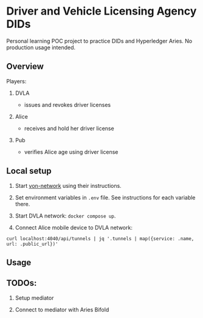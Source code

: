 # Driver and Vehicle Licensing Agency DIDs

Personal learning POC project to practice DIDs and Hyperledger Aries. No production usage intended.

## Overview

<!-- TODO: add diagram -->

Players:

1. DVLA

   - issues and revokes driver licenses

2. Alice

   - receives and hold her driver license

3. Pub

   - verifies Alice age using driver license

## Local setup

1. Start [von-network](https://github.com/bcgov/von-network/blob/main/docs/UsingVONNetwork.md) using their instructions.

2. Set environment variables in `.env` file. See instructions for each variable there.

3. Start DVLA network: `docker compose up`.

4. Connect Alice mobile device to DVLA network:

```shell
curl localhost:4040/api/tunnels | jq '.tunnels | map({service: .name, url: .public_url})'
```

<!-- TODO: Alice steps -->

## Usage

<!-- TODO: describe happy pass flow -->

## TODOs:

1. Setup mediator

2. Connect to mediator with Aries Bifold
